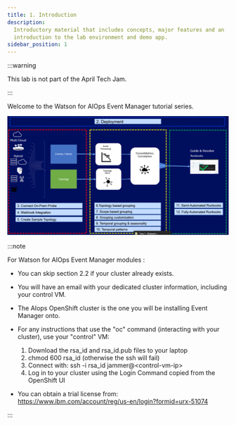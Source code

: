 ```yaml
---
title: 1. Introduction
description:
  Introductory material that includes concepts, major features and an
  introduction to the lab environment and demo app.
sidebar_position: 1
---
```


:::warning

This lab is not part of the April Tech Jam.

:::

Welcome to the Watson for AIOps Event Manager tutorial series.

![](images/Intro.png)

:::note

For Watson for AIOps Event Manager modules :

- You can skip section 2.2 if your cluster already exists.
- You will have an email with your dedicated cluster information, including your
  control VM.
- The AIops OpenShift cluster is the one you will be installing Event Manager
  onto.

- For any instructions that use the "oc" command (interacting with your
  cluster), use your "control" VM:

  1.  Download the rsa_id and rsa_id.pub files to your laptop
  2.  chmod 600 rsa_id (otherwise the ssh will fail)
  3.  Connect with: ssh -i rsa_id jammer@<control-vm-ip\>
  4.  Log in to your cluster using the Login Command copied from the OpenShift
      UI

- You can obtain a trial license from:
  https://www.ibm.com/account/reg/us-en/login?formid=urx-51074

:::
